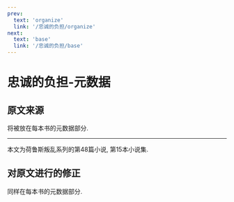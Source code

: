 ```yaml
---
prev:
  text: 'organize'
  link: '/忠诚的负担/organize'
next:
  text: 'base'
  link: '/忠诚的负担/base'
---
```


# 忠诚的负担-元数据

## 原文来源

将被放在每本书的元数据部分.

------

本文为荷鲁斯叛乱系列的第48篇小说, 第15本小说集.

## 对原文进行的修正

同样在每本书的元数据部分.
